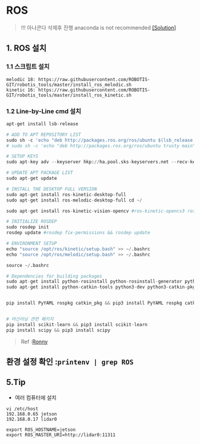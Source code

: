 # ROS

> !!! 아나콘다 삭제후 진행 anaconda is not recommended [\[Solution\]](https://github.com/udacity/RoboND-Python-StarterKit/blob/master/doc/linux_ros_anaconda_warning.md)

## 1. ROS 설치 

### 1.1 스크립트 설치 

```
melodic 18: https://raw.githubusercontent.com/ROBOTIS-GIT/robotis_tools/master/install_ros_melodic.sh
kinetic 16: https://raw.githubusercontent.com/ROBOTIS-GIT/robotis_tools/master/install_ros_kinetic.sh
```


### 1.2 Line-by-Line cmd 설치 

```python 
apt-get install lsb-release

# ADD TO APT REPOSITORY LIST
sudo sh -c 'echo "deb http://packages.ros.org/ros/ubuntu $(lsb_release -sc) main" > /etc/apt/sources.list.d/ros-latest.list'
# sudo sh -c 'echo "deb http://packages.ros.org/ros/ubuntu trusty main" > /etc/apt/sources.list.d/ros-latest.list'

# SETUP KEYS
sudo apt-key adv --keyserver hkp://ha.pool.sks-keyservers.net --recv-key 421C365BD9FF1F717815A3895523BAEEB01FA116

# UPDATE APT PACKAGE LIST
sudo apt-get update

# INSTALL THE DESKTOP FULL VERSION
sudo apt-get install ros-kinetic-desktop-full
sudo apt-get install ros-melodic-desktop-full cd ~/

sudo apt-get install ros-kinetic-vision-opencv #ros-kinetic-opencv3 ros-kinetic-cv-bridge 

# INITIALIZE ROSDEP
sudo rosdep init
rosdep update #rosdep fix-permissions && rosdep update

# ENVIRONMENT SETUP
echo "source /opt/ros/kinetic/setup.bash" >> ~/.bashrc
echo "source /opt/ros/melodic/setup.bash" >> ~/.bashrc

source ~/.bashrc

# Dependencies for building packages
sudo apt-get install python-rosinstall python-rosinstall-generator python-wstool build-essential -y
sudo apt-get install python-catkin-tools python3-dev python3-catkin-pkg-modules python3-numpy python3-yaml -y


pip install PyYAML rospkg catkin_pkg && pip3 install PyYAML rospkg catkin_pkg


# 머신러닝 관련 패키지
pip install scikit-learn && pip3 install scikit-learn
pip install scipy && pip3 install scipy
```

> Ref :[Ronny](http://ronny.rest/blog/post_2017_03_29_ros/)


환경 설정 확인 :`printenv | grep ROS`
---




## 5.Tip

* 여러 컴퓨터에 설치 

```
vi /etc/host 
192.168.0.65 jetson
192.168.0.17 lidar0
```

```
export ROS_HOSTNAME=jetson
export ROS_MASTER_URI=http://lidar0:11311
```



